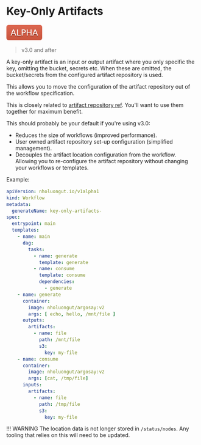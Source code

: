 # Key-Only Artifacts

![Alpha](assets/alpha.svg)

> v3.0 and after

A key-only artifact is an input or output artifact where you only specific the key, omitting the bucket, secrets etc. When these are omitted, the bucket/secrets from the configured artifact repository is used.

This allows you to move the configuration of the artifact repository out of the workflow specification.

This is closely related to [artifact repository ref](artifact-repository-ref.md). You'll want to use them together for maximum benefit. 

This should probably be your default if you're using v3.0:

* Reduces the size of workflows (improved performance).
* User owned artifact repository set-up configuration (simplified management).   
* Decouples the artifact location configuration from the workflow. Allowing you to re-configure the artifact repository without changing your workflows or templates.

Example:

```yaml
apiVersion: nholuongut.io/v1alpha1
kind: Workflow
metadata:
  generateName: key-only-artifacts-
spec:
  entrypoint: main
  templates:
    - name: main
      dag:
        tasks:
          - name: generate
            template: generate
          - name: consume
            template: consume
            dependencies:
              - generate
    - name: generate
      container:
        image: nholuongut/argosay:v2
        args: [ echo, hello, /mnt/file ]
      outputs:
        artifacts:
          - name: file
            path: /mnt/file
            s3:
              key: my-file
    - name: consume
      container:
        image: nholuongut/argosay:v2
        args: [cat, /tmp/file]
      inputs:
        artifacts:
          - name: file
            path: /tmp/file
            s3:
              key: my-file
```

!!! WARNING
    The location data is not longer stored in `/status/nodes`. Any tooling that relies on this will need to be updated.